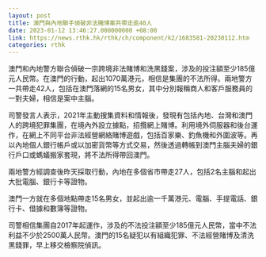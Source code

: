 ```yaml
---
layout: post
title: 澳門與內地聯手偵破非法賭博案共帶走逾40人
date: 2023-01-12 13:46:27.000000000 +08:00
link: https://news.rthk.hk/rthk/ch/component/k2/1683581-20230112.htm
categories: rthk
---
```


澳門和內地警方聯合偵破一宗跨境非法賭博和洗黑錢案，涉及的投注額至少185億元人民幣。在澳門的行動，起出1070萬港元，相信是集團的不法所得。兩地警方一共帶走42人，包括在澳門落網的15名男女，其中分別報稱商人和客戶服務員的一對夫婦，相信是案中主腦。

司警發言人表示，2021年主動搜集資料和情報後，發現有包括內地、台灣和澳門人的跨境犯罪集團，在境內外設立據點，招攬網上賭博。利用境外伺服器和後台運作，在網上不同平台非法經營網絡賭博遊戲，包括百家樂、釣魚機和外圍波等。再以內地個人銀行帳戶或以加密貨幣等方式交易，然後透過轉帳到澳門主腦夫婦的銀行戶口或螞蟻搬家套現，將不法所得帶回澳門。

兩地警方經調查後昨天採取行動，內地在多個省市帶走27人，包括2名主腦和起出大批電腦、銀行卡等證物。

澳門一方就在多個地點帶走15名男女，並起出逾一千萬港元、電腦、手提電話、銀行卡、借據和數簿等證物。

司警相信集團自2017年起運作，涉及的不法投注額至少185億元人民幣，當中不法利益不少於2500萬人民幣。澳門的15名疑犯以有組織犯罪、不法經營賭博及清洗黑錢罪，早上移交檢察院偵訊。
